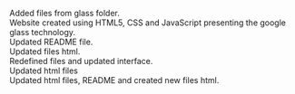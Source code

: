 Added files from glass folder.<br/>
Website created using HTML5, CSS and JavaScript presenting the google glass technology.<br/>
Updated README file.<br/>
Updated files html.<br/>
Redefined files and updated interface.<br/>
Updated html files<br/>
Updated html files, README and created new files html.<br/>

